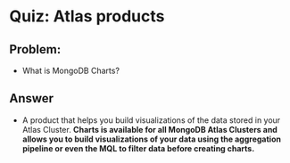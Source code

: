 # Quiz: Atlas products

## Problem:
- What is MongoDB Charts?

## Answer

- A product that helps you build visualizations of the data stored in your Atlas Cluster.
**Charts is available for all MongoDB Atlas Clusters and allows you to build visualizations of your data using the aggregation pipeline or even the MQL to filter data before creating charts.**
